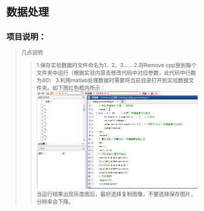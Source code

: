 # 数据处理
## 项目说明：
> 几点说明
>>1.保存实验数据时文件命名为1、2、3......
>>2.将Remove.cpp放到每个文件夹中运行（根据实验内容去修改代码中对应参数，此代码中行数为40）
>>3.利用matlab处理数据时需要将当前目录打开到实验数据文件夹。如下图红色框内所示：
![eg:](https://github.com/whitesunflower/DataProcessing/raw/a992e7d0edc6bd2d9dc46582f91b5f17e2d9e369/%E5%AE%9E%E4%BE%8B.PNG  )
>>当运行结果出现灰度图后，最好选择复制图像，不要选择保存图片，分辨率会下降。
